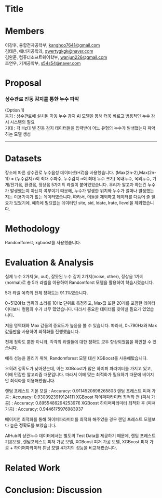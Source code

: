 # Title

# Members
이강후, 융합전자공학부, kanghoo7641@gmail.com   
김태은, 에너지공학과, qwertygkgk@naver.com   
김완준, 컴퓨터소프트웨어학부, wanjun226@gmail.com   
조연우, 기계공학부, s54s54@naver.com   

# Proposal
### 상수관로 진동 감지를 통한 누수 파악   
(Option 1)   
동기 : 상수관로에 설치된 자동 누수 감지 AI 모델을 통해 더욱 빠르고 범용적인 누수 감시 시스템의 필요   
기대 : 각 Hz대 별 진동 감지 데이터들을 입력받아 어느 유형의 누수가 발생했는지 파악하는 모델 생성   

***

# Datasets
장소에 따른 상수관로 누수음성 데이터셋(HZ)을 사용했습니다.
(Max(2n-2),Max(2n-1)) = (누수감지 n회 최대 주파수, 누수감지 n회 최대 누수 크기)
옥내누수, 옥외누수, 기계/전기음, 환경음, 정상음 5가지의 라벨이 붙어있었습니다.
우리가 알고자 하는건 누수가 발생했는지 아닌지 여부이기 때문에, 누수가 발생한 위치와 누수가 얼마나 발생했는지는 이용가치가 없는 데이터였습니다.
따라서, 이들을 제외하고 데이터를 다듬어 줄 필요가 있었기에, 예측에 필요없는 데이터인 site, sid, ldate, lrate, llevel을 제외했습니다.

# Methodology
Randomforest, xgboost를 사용했습니다.

# Evaluation & Analysis
실제 누수 2가지(in, out), 잘못된 누수 감지 2가지(noise, other), 정상음 1가지(normal)로 총 5개 라벨을 이용하여 Randomforst 모델을 활용하여 학습시켰습니다.

5개 라벨 예측의 전체 정확도는 91.1%였습니다.

0~5120Hz 범위의 소리를 10Hz 단위로 측정하고, Max값 또한 20개를 포함한 데이터이다보니 컬럼의 수가 너무 많았습니다. 따라서 중요한 데이터를 찾아낼 필요가 있었습니다.

저음 영역대와 Max 값들의 중요도가 높음을 볼 수 있습니다.
따라서, 0~790Hz와 Max값들만을 사용하여 최적화를 진행했습니다.

전체 정확도 뿐만 아니라, 각각의 라벨들에 대한 정확도 모두 향상되었음을 확인할 수 있습니다.

예측 성능을 올리기 위해, Randomforest 모델 대신 XGBoost를 사용해봤습니다.

오히려 정확도가 낮아졌는데, 이는 XGBoost가 많은 하이퍼 파라미터를 가지고 있고, 이에 민감한 알고리즘 때문입니다.
따라서 이에 맞는 최적화가 필요하기 때문에 베이지안 최적화를 이용해봤습니다.


랜덤 포레스트 기본 모델 : Accuracy: 0.9114520898265803
랜덤 포레스트 피쳐 가공 : Accuracy: 0.9303923919124111
XGBoost 하이퍼파라미터 최적화 전 (피쳐 가공) : Accuracy: 0.8955486294253976
XGBoost 하이퍼파라미터 최적화 후 (피쳐 가공) : Accuracy: 0.9446175976983937

베이지언 최적화를 통해 하이퍼파라미터를 최적화 해주었을 경우 랜덤 포레스트 모델보다 높은 정확도를 보였습니다.

AIHub의 상관누수 데이터에서는 별도의 Test Data를 제공하기 때문에, 랜덤 포레스트 기본모델, 랜덤포레스트 피쳐 가공 모델, XGBoost 피쳐 가공 모델, XGBoost 피쳐 가공 + 하이퍼파라미터 튜닝 모델 4가지의 성능을 비교해봤습니다.



# Related Work

# Conclusion: Discussion
